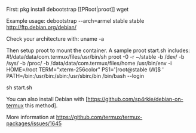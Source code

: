First:
   pkg install debootstrap [[PRoot|proot]] wget

Example usage:
   debootstrap --arch=armel stable stable http://ftp.debian.org/debian/

Check your architecture with:
   uname -a

Then setup proot to mount the container. A sample proot start.sh includes:
   #!/data/data/com.termux/files/usr/bin/sh
   proot -0 -r ~/stable -b /dev/ -b /sys/ -b /proc/ -b /data/data/com.termux/files/home /usr/bin/env -i HOME=/root TERM="xterm-256color" PS1='[root@stable \W]$ ' PATH=/bin:/usr/bin:/sbin:/usr/sbin:/bin /bin/bash --login

   sh start.sh 



You can also install Debian with  [https://github.com/sp4rkie/debian-on-termux this method].


More information at https://github.com/termux/termux-packages/issues/1645

